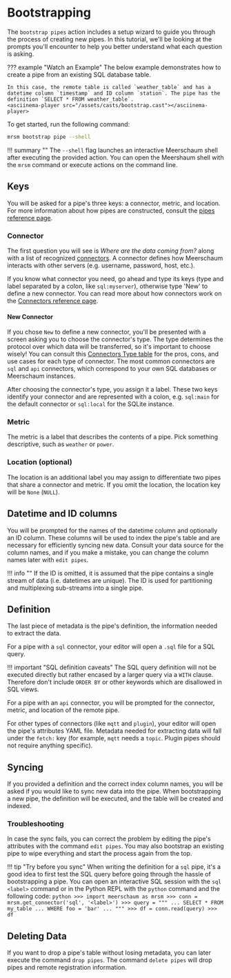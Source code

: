 <link rel="stylesheet" type="text/css" href="/assets/css/asciinema-player.css" />
<script src="/assets/js/asciinema-player.js"></script>

# Bootstrapping

The `bootstrap pipes` action includes a setup wizard to guide you through the process of creating new pipes. In this tutorial, we'll be looking at the prompts you'll encounter to help you better understand what each question is asking.

??? example "Watch an Example"
    The below example demonstrates how to create a pipe from an existing SQL database table.

    In this case, the remote table is called `weather_table` and has a datetime column `timestamp` and ID column `station`. The pipe has the definition `SELECT * FROM weather_table`.
    <asciinema-player src="/assets/casts/bootstrap.cast"></asciinema-player>

To get started, run the following command:

```bash
mrsm bootstrap pipe --shell
```

!!! summary ""
    The `--shell` flag launches an interactive Meerschaum shell after executing the provided action. You can open the Meershaum shell with the `mrsm` command or execute actions on the command line.



## Keys

You will be asked for a pipe's three keys: a connector, metric, and location. For more information about how pipes are constructed, consult the [pipes reference page](/reference/pipes/#pipes).

### Connector

The first question you will see is *Where are the data coming from?* along with a list of recognized [connectors](/reference/connectors/). A connector defines how Meerschaum interacts with other servers (e.g. username, password, host, etc.).

If you know what connector you need, go ahead and type its keys (type and label separated by a colon, like `sql:myserver`), otherwise type 'New' to define a new connector. You can read more about how connectors work on the [Connectors reference page](/reference/connectors/).

#### New Connector

If you chose `New` to define a new connector, you'll be presented with a screen asking you to choose the connector's type. The type determines the protocol over which data will be transferred, so it's important to choose wisely! You can consult this [Connectors Type table](/reference/connectors/#type) for the pros, cons, and use cases for each type of connector. The most common connectors are `sql` and `api` connectors, which correspond to your own SQL databases or Meerschaum instances.

After choosing the connector's type, you assign it a label. These two keys identify your connector and are represented with a colon, e.g. `sql:main` for the default connector or `sql:local` for the SQLite instance.

### Metric

The metric is a label that describes the contents of a pipe. Pick something descriptive, such as `weather` or `power`.

### Location (optional)

The location is an additional label you may assign to differentiate two pipes that share a connector and metric. If you omit the location, the location key will be `None` (`NULL`).

## Datetime and ID columns
You will be prompted for the names of the datetime column and optionally an ID column. These columns will be used to index the pipe's table and are necessary for efficiently syncing new data. Consult your data source for the column names, and if you make a mistake, you can change the column names later with `edit pipes`.

!!! info ""
    If the ID is omitted, it is assumed that the pipe contains a single stream of data (i.e. datetimes are unique). The ID is used for partitioning and multiplexing sub-streams into a single pipe.

## Definition

The last piece of metadata is the pipe's definition, the information needed to extract the data.

For a pipe with a `sql` connector, your editor will open a `.sql` file for a SQL query.

!!! important "SQL definition caveats"
    The SQL query definition will not be executed directly but rather encased by a larger query via a `WITH` clause. Therefore don't include `ORDER BY` or other keywords which are disallowed in SQL views.

For a pipe with an `api` connector, you will be prompted for the connector, metric, and location of the remote pipe.

For other types of connectors (like `mqtt` and `plugin`), your editor will open the pipe's attributes YAML file. Metadata needed for extracting data will fall under the `fetch:` key (for example, `mqtt` needs a `topic`. Plugin pipes should not require anything specific).

## Syncing

If you provided a definition and the correct index column names, you will be asked if you would like to sync new data into the pipe. When bootstrapping a new pipe, the definition will be executed, and the table will be created and indexed.

### Troubleshooting

In case the sync fails, you can correct the problem by editing the pipe's attributes with the command `edit pipes`. You may also bootstrap an existing pipe to wipe everything and start the process again from the top.

!!! tip "Try before you sync"
    When writing the definition for a `sql` pipe, it's a good idea to first test the SQL query before going through the hassle of bootstrapping a pipe. You can open an interactive SQL session with the `sql <label>` command or in the Python REPL with the `python` command and the following code:
    ```python
    >>> import meerschaum as mrsm
    >>> conn = mrsm.get_connector('sql', '<label>')
    >>> query = """
    ... SELECT * FROM my_table
    ... WHERE foo = 'bar'
    ... """
    >>> df = conn.read(query)
    >>> df
    ```

## Deleting Data

If you want to drop a pipe's table without losing metadata, you can later execute the command `drop pipes`. The command `delete pipes` will drop pipes and remote registration information.
